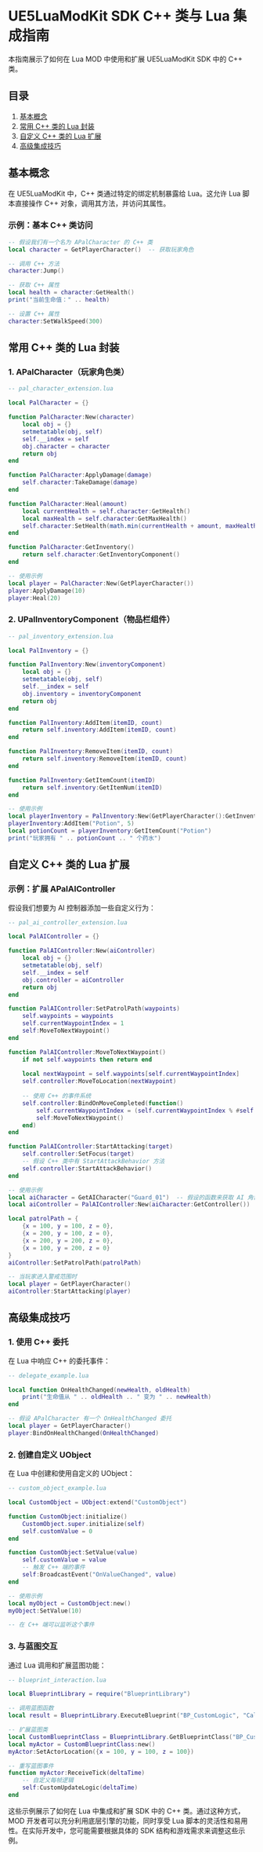 # UE5LuaModKit SDK C++ 类与 Lua 集成指南

本指南展示了如何在 Lua MOD 中使用和扩展 UE5LuaModKit SDK 中的 C++ 类。

## 目录

1. [基本概念](#基本概念)
2. [常用 C++ 类的 Lua 封装](#常用-c-类的-lua-封装)
3. [自定义 C++ 类的 Lua 扩展](#自定义-c-类的-lua-扩展)
4. [高级集成技巧](#高级集成技巧)

## 基本概念

在 UE5LuaModKit 中，C++ 类通过特定的绑定机制暴露给 Lua。这允许 Lua 脚本直接操作 C++ 对象，调用其方法，并访问其属性。

### 示例：基本 C++ 类访问

```lua
-- 假设我们有一个名为 APalCharacter 的 C++ 类
local character = GetPlayerCharacter()  -- 获取玩家角色

-- 调用 C++ 方法
character:Jump()

-- 获取 C++ 属性
local health = character:GetHealth()
print("当前生命值：" .. health)

-- 设置 C++ 属性
character:SetWalkSpeed(300)
```

## 常用 C++ 类的 Lua 封装

### 1. APalCharacter（玩家角色类）

```lua
-- pal_character_extension.lua

local PalCharacter = {}

function PalCharacter:New(character)
    local obj = {}
    setmetatable(obj, self)
    self.__index = self
    obj.character = character
    return obj
end

function PalCharacter:ApplyDamage(damage)
    self.character:TakeDamage(damage)
end

function PalCharacter:Heal(amount)
    local currentHealth = self.character:GetHealth()
    local maxHealth = self.character:GetMaxHealth()
    self.character:SetHealth(math.min(currentHealth + amount, maxHealth))
end

function PalCharacter:GetInventory()
    return self.character:GetInventoryComponent()
end

-- 使用示例
local player = PalCharacter:New(GetPlayerCharacter())
player:ApplyDamage(10)
player:Heal(20)
```

### 2. UPalInventoryComponent（物品栏组件）

```lua
-- pal_inventory_extension.lua

local PalInventory = {}

function PalInventory:New(inventoryComponent)
    local obj = {}
    setmetatable(obj, self)
    self.__index = self
    obj.inventory = inventoryComponent
    return obj
end

function PalInventory:AddItem(itemID, count)
    return self.inventory:AddItem(itemID, count)
end

function PalInventory:RemoveItem(itemID, count)
    return self.inventory:RemoveItem(itemID, count)
end

function PalInventory:GetItemCount(itemID)
    return self.inventory:GetItemNum(itemID)
end

-- 使用示例
local playerInventory = PalInventory:New(GetPlayerCharacter():GetInventoryComponent())
playerInventory:AddItem("Potion", 5)
local potionCount = playerInventory:GetItemCount("Potion")
print("玩家拥有 " .. potionCount .. " 个药水")
```

## 自定义 C++ 类的 Lua 扩展

### 示例：扩展 APalAIController

假设我们想要为 AI 控制器添加一些自定义行为：

```lua
-- pal_ai_controller_extension.lua

local PalAIController = {}

function PalAIController:New(aiController)
    local obj = {}
    setmetatable(obj, self)
    self.__index = self
    obj.controller = aiController
    return obj
end

function PalAIController:SetPatrolPath(waypoints)
    self.waypoints = waypoints
    self.currentWaypointIndex = 1
    self:MoveToNextWaypoint()
end

function PalAIController:MoveToNextWaypoint()
    if not self.waypoints then return end
    
    local nextWaypoint = self.waypoints[self.currentWaypointIndex]
    self.controller:MoveToLocation(nextWaypoint)
    
    -- 使用 C++ 的事件系统
    self.controller:BindOnMoveCompleted(function()
        self.currentWaypointIndex = (self.currentWaypointIndex % #self.waypoints) + 1
        self:MoveToNextWaypoint()
    end)
end

function PalAIController:StartAttacking(target)
    self.controller:SetFocus(target)
    -- 假设 C++ 类中有 StartAttackBehavior 方法
    self.controller:StartAttackBehavior()
end

-- 使用示例
local aiCharacter = GetAICharacter("Guard_01")  -- 假设的函数来获取 AI 角色
local aiController = PalAIController:New(aiCharacter:GetController())

local patrolPath = {
    {x = 100, y = 100, z = 0},
    {x = 200, y = 100, z = 0},
    {x = 200, y = 200, z = 0},
    {x = 100, y = 200, z = 0}
}
aiController:SetPatrolPath(patrolPath)

-- 当玩家进入警戒范围时
local player = GetPlayerCharacter()
aiController:StartAttacking(player)
```

## 高级集成技巧

### 1. 使用 C++ 委托

在 Lua 中响应 C++ 的委托事件：

```lua
-- delegate_example.lua

local function OnHealthChanged(newHealth, oldHealth)
    print("生命值从 " .. oldHealth .. " 变为 " .. newHealth)
end

-- 假设 APalCharacter 有一个 OnHealthChanged 委托
local player = GetPlayerCharacter()
player:BindOnHealthChanged(OnHealthChanged)
```

### 2. 创建自定义 UObject

在 Lua 中创建和使用自定义的 UObject：

```lua
-- custom_object_example.lua

local CustomObject = UObject:extend("CustomObject")

function CustomObject:initialize()
    CustomObject.super.initialize(self)
    self.customValue = 0
end

function CustomObject:SetValue(value)
    self.customValue = value
    -- 触发 C++ 端的事件
    self:BroadcastEvent("OnValueChanged", value)
end

-- 使用示例
local myObject = CustomObject:new()
myObject:SetValue(10)

-- 在 C++ 端可以监听这个事件
```

### 3. 与蓝图交互

通过 Lua 调用和扩展蓝图功能：

```lua
-- blueprint_interaction.lua

local BlueprintLibrary = require("BlueprintLibrary")

-- 调用蓝图函数
local result = BlueprintLibrary.ExecuteBlueprint("BP_CustomLogic", "CalculateDamage", 50, 1.5)

-- 扩展蓝图类
local CustomBlueprintClass = BlueprintLibrary.GetBlueprintClass("BP_CustomActor")
local myActor = CustomBlueprintClass:new()
myActor:SetActorLocation({x = 100, y = 100, z = 100})

-- 重写蓝图事件
function myActor:ReceiveTick(deltaTime)
    -- 自定义每帧逻辑
    self:CustomUpdateLogic(deltaTime)
end
```

这些示例展示了如何在 Lua 中集成和扩展 SDK 中的 C++ 类。通过这种方式，MOD 开发者可以充分利用底层引擎的功能，同时享受 Lua 脚本的灵活性和易用性。在实际开发中，您可能需要根据具体的 SDK 结构和游戏需求来调整这些示例。